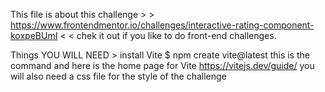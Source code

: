 This file is about this challenge  > > https://www.frontendmentor.io/challenges/interactive-rating-component-koxpeBUmI < < 
chek it out  if you like to do front-end challenges. 

Things YOU WILL NEED >
install Vite $ npm create vite@latest this is the command and here is the home page for Vite https://vitejs.dev/guide/
you will also need a css file for the style of the challenge 

 

